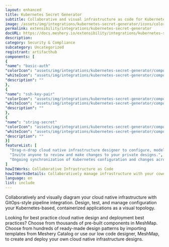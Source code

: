```yaml
---
layout: enhanced
title: Kubernetes Secret Generator
subtitle: Collaborative and visual infrastructure as code for Kubernetes Secret Generator
image: /assets/img/integrations/kubernetes-secret-generator/icons/color/kubernetes-secret-generator-color.svg
permalink: extensibility/integrations/kubernetes-secret-generator
docURL: https://docs.meshery.io/extensibility/integrations/kubernetes-secret-generator
description: 
category: Security & Compliance
subcategory: Uncategorized
registrant: artifacthub
components: [
{
"name": "basic-auth"
"colorIcon": "assets/img/integrations/kubernetes-secret-generator/components/basic-auth/icons/color/basic-auth-color.svg"
"whiteIcon": "assets/img/integrations/kubernetes-secret-generator/components/basic-auth/icons/white/basic-auth-white.svg"
"description": ""
},
{
"name": "ssh-key-pair"
"colorIcon": "assets/img/integrations/kubernetes-secret-generator/components/ssh-key-pair/icons/color/ssh-key-pair-color.svg"
"whiteIcon": "assets/img/integrations/kubernetes-secret-generator/components/ssh-key-pair/icons/white/ssh-key-pair-white.svg"
"description": ""
},
{
"name": "string-secret"
"colorIcon": "assets/img/integrations/kubernetes-secret-generator/components/string-secret/icons/color/string-secret-color.svg"
"whiteIcon": "assets/img/integrations/kubernetes-secret-generator/components/string-secret/icons/white/string-secret-white.svg"
"description": ""
}]
featureList: [
  "Drag-n-drop cloud native infrastructure designer to configure, model, and deploy your workloads.",
  "Invite anyone to review and make changes to your private designs.",
  "Ongoing synchronization of Kubernetes configuration and changes across any number of clusters."
]
howItWorks: Collaborative Infrastructure as Code
howItWorksDetails: Collaboratively manage infrastructure with your coworkers synchronously sharing the same designs.
language: en
list: include
---
```

<p>

</p>
<p>
    Collaboratively and visually diagram your cloud native infrastructure with GitOps-style pipeline integration. Design, test, and manage configuration your Kubernetes-based, containerized applications as a visual topology.
</p>
<p>
    Looking for best practice cloud native design and deployment best practices? Choose from thousands of pre-built components in MeshMap. Choose from hundreds of ready-made design patterns by importing templates from Meshery Catalog or use our low code designer, MeshMap, to create and deploy your own cloud native infrastructure designs.
</p>
